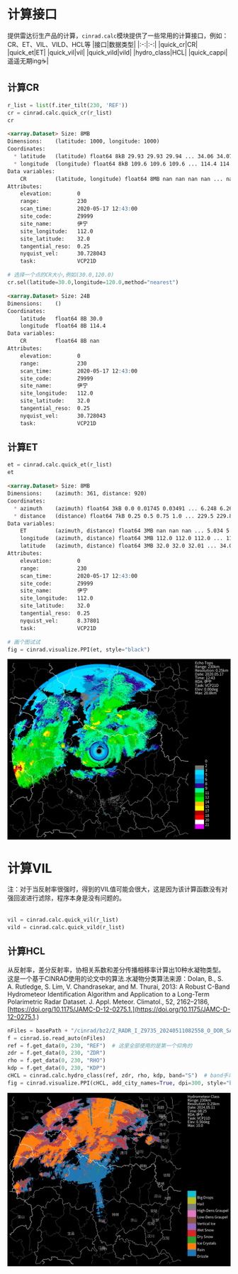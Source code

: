 # 计算接口
提供雷达衍生产品的计算，`cinrad.calc`模块提供了一些常用的计算接口，例如：CR、ET、VIL、VILD、HCL等
|接口|数据类型|
|:-:|:-:|
|quick_cr|CR|
|quick_et|ET|
|quick_vil|vil|
|quick_vild|vild|
|hydro_class|HCL|
|quick_cappi|遥遥无期ing☕|

## 计算CR
```python
r_list = list(f.iter_tilt(230, 'REF'))
cr = cinrad.calc.quick_cr(r_list)
cr
```
```md
<xarray.Dataset> Size: 8MB
Dimensions:    (latitude: 1000, longitude: 1000)
Coordinates:
  * latitude   (latitude) float64 8kB 29.93 29.93 29.94 ... 34.06 34.07 34.07
  * longitude  (longitude) float64 8kB 109.6 109.6 109.6 ... 114.4 114.4 114.4
Data variables:
    CR         (latitude, longitude) float64 8MB nan nan nan nan ... nan nan nan
Attributes:
    elevation:        0
    range:            230
    scan_time:        2020-05-17 12:43:00
    site_code:        Z9999
    site_name:        伊宁
    site_longitude:   112.0
    site_latitude:    32.0
    tangential_reso:  0.25
    nyquist_vel:      30.728043
    task:             VCP21D
```
```python
# 选择一个点的CR大小,例如(30.0,120.0)
cr.sel(latitude=30.0,longitude=120.0,method="nearest")
```
```md
<xarray.Dataset> Size: 24B
Dimensions:    ()
Coordinates:
    latitude   float64 8B 30.0
    longitude  float64 8B 114.4
Data variables:
    CR         float64 8B nan
Attributes:
    elevation:        0
    range:            230
    scan_time:        2020-05-17 12:43:00
    site_code:        Z9999
    site_name:        伊宁
    site_longitude:   112.0
    site_latitude:    32.0
    tangential_reso:  0.25
    nyquist_vel:      30.728043
    task:             VCP21D
```
## 计算ET
```python
et = cinrad.calc.quick_et(r_list)
et
```
```md
<xarray.Dataset> Size: 8MB
Dimensions:    (azimuth: 361, distance: 920)
Coordinates:
  * azimuth    (azimuth) float64 3kB 0.0 0.01745 0.03491 ... 6.248 6.266 6.283
  * distance   (distance) float64 7kB 0.25 0.5 0.75 1.0 ... 229.5 229.8 230.0
Data variables:
    ET         (azimuth, distance) float64 3MB nan nan nan ... 5.034 5.043 5.052
    longitude  (azimuth, distance) float64 3MB 112.0 112.0 112.0 ... 112.0 112.0
    latitude   (azimuth, distance) float64 3MB 32.0 32.0 32.01 ... 34.07 34.07
Attributes:
    elevation:        0
    range:            230
    scan_time:        2020-05-17 12:43:00
    site_code:        Z9999
    site_name:        伊宁
    site_longitude:   112.0
    site_latitude:    32.0
    tangential_reso:  0.25
    nyquist_vel:      8.37801
    task:             VCP21D
```
```python
# 画个图试试
fig = cinrad.visualize.PPI(et, style="black")
```
![An image](./image_2.png)
# 计算VIL
注：对于当反射率很强时，得到的VIL值可能会很大，这是因为该计算函数没有对强回波进行滤除，程序本身是没有问题的。
```python

vil = cinrad.calc.quick_vil(r_list)
vild = cinrad.calc.quick_vild(r_list)
```
## 计算HCL
从反射率，差分反射率，协相关系数和差分传播相移率计算出10种水凝物类型。这是一个基于CINRAD使用的论文中的算法.水凝物分类算法来源：Dolan, B., S. A. Rutledge, S. Lim, V. Chandrasekar, and M. Thurai, 2013: A Robust C-Band Hydrometeor Identification Algorithm and Application to a Long-Term Polarimetric Radar Dataset. J. Appl. Meteor. Climatol., 52, 2162–2186, [https://doi.org/10.1175/JAMC-D-12-0275.1.](https://doi.org/10.1175/JAMC-D-12-0275.1.)
```python
nFiles = basePath + "/cinrad/bz2/Z_RADR_I_Z9735_20240511082558_O_DOR_SAD_CAP_FMT.bin.bz2"
f = cinrad.io.read_auto(nFiles)
ref = f.get_data(0, 230, "REF")  # 这里全部使用的是第一个仰角的
zdr = f.get_data(0, 230, "ZDR")
rho = f.get_data(0, 230, "RHO")
kdp = f.get_data(0, 230, "KDP")
cHCL = cinrad.calc.hydro_class(ref, zdr, rho, kdp, band="S")  # band手动输入S/C/X
fig = cinrad.visualize.PPI(cHCL, add_city_names=True, dpi=300, style="black")
```
![An image](./image_3.png)